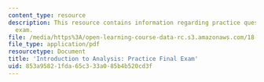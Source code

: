 ```yaml
---
content_type: resource
description: This resource contains information regarding practice questions for final
  exam.
file: /media/https%3A/open-learning-course-data-rc.s3.amazonaws.com/18-100a-introduction-to-analysis-fall-2012/853a95821fda65c333a085b4b520cd3f_MIT18_100AF12_Finalexam.pdf
file_type: application/pdf
resourcetype: Document
title: 'Introduction to Analysis: Practice Final Exam'
uid: 853a9582-1fda-65c3-33a0-85b4b520cd3f
---
```

